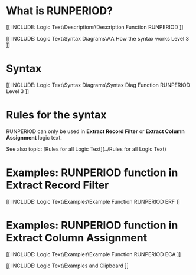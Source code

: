 
# What is RUNPERIOD?

[[ INCLUDE: Logic Text\Descriptions\Description Function RUNPERIOD ]]

[[ INCLUDE: Logic Text\Syntax Diagrams\AA How the syntax works Level 3 ]]

# Syntax 

[[ INCLUDE: Logic Text\Syntax Diagrams\Syntax Diag Function RUNPERIOD Level 3 ]]

# Rules for the syntax 

RUNPERIOD can only be used in **Extract Record Filter** or **Extract Column Assignment** logic text.

See also topic: [Rules for all Logic Text](../Rules for all Logic Text) 

# Examples: RUNPERIOD function in Extract Record Filter 

[[ INCLUDE: Logic Text\Examples\Example Function RUNPERIOD ERF ]]

# Examples: RUNPERIOD function in Extract Column Assignment 

[[ INCLUDE: Logic Text\Examples\Example Function RUNPERIOD ECA ]]

[[ INCLUDE: Logic Text\Examples and Clipboard ]]
